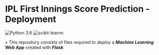 # IPL First Innings Score Prediction - Deployment

![Python 3.6](https://img.shields.io/badge/Python-3.6-brightgreen.svg) ![scikit-learnn](https://img.shields.io/badge/Library-Scikit_Learn-orange.svg)

• This repository consists of files required to deploy a **_Machine Learning Web App_** created with **_Flask_** 
